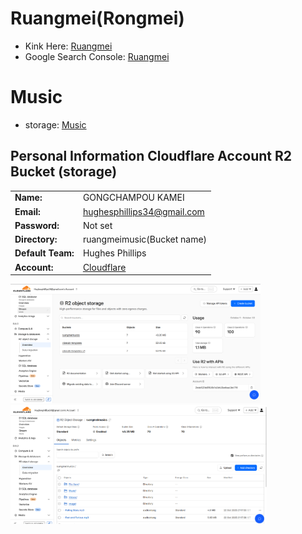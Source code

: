 # Ruangmei(Rongmei)
- Kink Here: [Ruangmei](https://ruangmei.pages.dev/)<!--cloudflair account host in phillip-->
- Google Search Console: [Ruangmei](https://ruangmei.pages.dev/)<!--googlge search console id [(google87eb2cc33400ed3d.html)-->

# Music
- storage: [Music](https://pub-cd13a035309e4b5f85262d0c366d47e2.r2.dev/-%20Falling%20Stars.mp3)
## Personal Information Cloudflare Account R2 Bucket (storage)

|              |                                |
|--------------|--------------------------------|
| **Name:**        | GONGCHAMPOU KAMEI           |
| **Email:**       | hughesphillips34@gmail.com   |
| **Password:**    | Not set                     |
| **Directory:**   | ruangmeimusic(Bucket name)      |
| **Default Team:**| Hughes Phillips   |
| **Account:**     | [Cloudflare](https://www.cloudflare.com/) |

<div>
    <img src="image/Screenshot.png" alt="Terminal access camera" width="400">
    <img src="image/Screenshot 2.png" alt="Image" width="410">
</div>